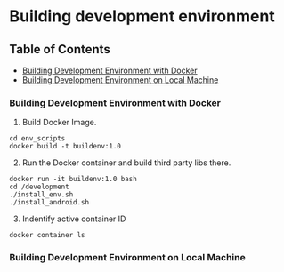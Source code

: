 # Building development environment

## Table of Contents
 * [Building Development Environment with Docker](#building-development-environment-with-docker)
 * [Building Development Environment on Local Machine](#building-development-environment-on-local-machine)



### Building Development Environment with Docker
1. Build Docker Image.
```
cd env_scripts
docker build -t buildenv:1.0
```

2. Run the Docker container and build third party libs there.
```
docker run -it buildenv:1.0 bash
cd /development
./install_env.sh
./install_android.sh
```

3. Indentify active container ID
```
docker container ls
```

### Building Development Environment on Local Machine